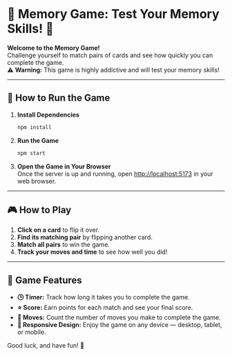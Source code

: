 # 🧠 Memory Game: Test Your Memory Skills! 🧠

**Welcome to the Memory Game!**  
Challenge yourself to match pairs of cards and see how quickly you can complete the game.  
⚠️ **Warning:** This game is highly addictive and will test your memory skills!

---

## 🚀 **How to Run the Game**

1. **Install Dependencies**  
   ```bash
   npm install
   ```

2. **Run the Game**  
   ```bash
   npm start
   ```

3. **Open the Game in Your Browser**  
   Once the server is up and running, open [http://localhost:5173](http://localhost:3000) in your web browser.

---

## 🎮 **How to Play**

1. **Click on a card** to flip it over.  
2. **Find its matching pair** by flipping another card.  
3. **Match all pairs** to win the game.  
4. **Track your moves and time** to see how well you did!

---

## 🧠 **Game Features**

- **🕒 Timer:** Track how long it takes you to complete the game.
- **⭐ Score:** Earn points for each match and see your final score.
- **🔢 Moves:** Count the number of moves you make to complete the game.
- **📱 Responsive Design:** Enjoy the game on any device — desktop, tablet, or mobile.

Good luck, and have fun! 🎉
